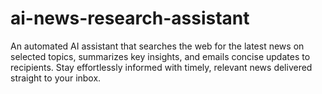 # ai-news-research-assistant
An automated AI assistant that searches the web for the latest news on selected topics, summarizes key insights, and emails concise updates to recipients. Stay effortlessly informed with timely, relevant news delivered straight to your inbox.
